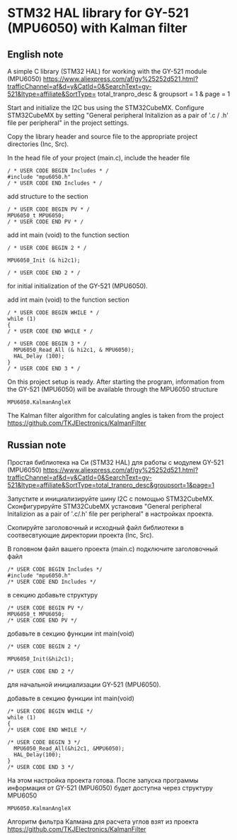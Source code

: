 # STM32 HAL library for GY-521 (MPU6050) with Kalman filter

## English note
A simple C library (STM32 HAL) for working with the GY-521 module (MPU6050) https://www.aliexpress.com/af/gy%25252d521.html?trafficChannel=af&d=y&CatId=0&SearchText=gy-521&ltype=affiliate&SortType= total_tranpro_desc & groupsort = 1 & page = 1

Start and initialize the I2C bus using the STM32CubeMX.
Configure STM32CubeMX by setting "General peripheral Initalizion as a pair of '.c / .h' file per peripheral" in the project settings.

Copy the library header and source file to the appropriate project directories (Inc, Src).

In the head file of your project (main.c), include the header file
```
/ * USER CODE BEGIN Includes * /
#include "mpu6050.h"
/ * USER CODE END Includes * /
```
add structure to the section
```
/ * USER CODE BEGIN PV * /
MPU6050_t MPU6050;
/ * USER CODE END PV * /
```
add int main (void) to the function section
```
/ * USER CODE BEGIN 2 * /

MPU6050_Init (& hi2c1);

/ * USER CODE END 2 * /
```
for initial initialization of the GY-521 (MPU6050).

add int main (void) to the function section
```
/ * USER CODE BEGIN WHILE * /
while (1)
{
/ * USER CODE END WHILE * /

/ * USER CODE BEGIN 3 * /
  MPU6050_Read_All (& hi2c1, & MPU6050);
  HAL_Delay (100);
}
/ * USER CODE END 3 * /
```
On this project setup is ready.
After starting the program, information from the GY-521 (MPU6050) will be available through the MPU6050 structure
```
MPU6050.KalmanAngleX
```
The Kalman filter algorithm for calculating angles is taken from the project https://github.com/TKJElectronics/KalmanFilter

## Russian note
Простая библиотека на Си (STM32 HAL) для работы с модулем GY-521 (MPU6050) https://www.aliexpress.com/af/gy%25252d521.html?trafficChannel=af&d=y&CatId=0&SearchText=gy-521&ltype=affiliate&SortType=total_tranpro_desc&groupsort=1&page=1

Запустите и инициализируйте шину I2C c помощью STM32CubeMX.
Сконфигурируйте STM32CubeMX установив "General peripheral Initalizion as a pair of '.c/.h' file per peripheral" в настройках проекта.

Скопируйте заголовочный и исходный файл библиотеки в соотвесвтующие директории проекта (Inc, Src).

В головном файл вашего проекта (main.c) подключите заголовочный файл
```
/* USER CODE BEGIN Includes */
#include "mpu6050.h"
/* USER CODE END Includes */
```
в секцию добавьте структуру
```
/* USER CODE BEGIN PV */
MPU6050_t MPU6050;
/* USER CODE END PV */
```
добавьте в секцию функции int main(void)
```
/* USER CODE BEGIN 2 */

MPU6050_Init(&hi2c1);

/* USER CODE END 2 */
```
для начальной инициализации GY-521 (MPU6050).

добавьте в секцию функции int main(void)
```
/* USER CODE BEGIN WHILE */
while (1)
{
/* USER CODE END WHILE */

/* USER CODE BEGIN 3 */
  MPU6050_Read_All(&hi2c1, &MPU6050);
  HAL_Delay(100);
}
/* USER CODE END 3 */
```
На этом настройка проекта готова.
После запуска программы информация от GY-521 (MPU6050) будет доступна через структуру MPU6050
```
MPU6050.KalmanAngleX
```
Алгоритм фильтра Калмана для расчета углов взят из проекта https://github.com/TKJElectronics/KalmanFilter
 